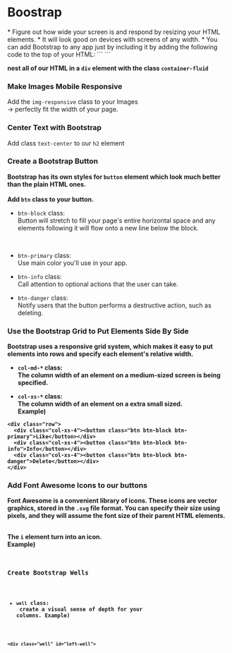 <h1>Boostrap</h1>
* Figure out how wide your screen is and respond by resizing your HTML elements.
* It will look good on devices with screens of any width.
* You can add Bootstrap to any app just by including it by adding the following code to the top of your HTML:
```
<link rel="stylesheet" href="//maxcdn.bootstrapcdn.com/bootstrap/3.3.1/css/bootstrap.min.css"/>
```

<b>nest all of our HTML in a <code>div</code> element with the class <code>container-fluid</code></b>

### Make Images Mobile Responsive
Add the <code>img-responsive</code> class to your Images<br>
-> perfectly fit the width of your page.

### Center Text with Bootstrap
Add class <code>text-center</code> to our <code>h2</code> element</br>

### Create a Bootstrap Button
<b>Bootstrap has its own styles for <code>button</code> element which look much better than the plain HTML ones.</b><br><br>
<b>Add <code>btn</code> class to your button.</b>

* <code>btn-block</code> class:<br>
Button will stretch to fill your page's entire horizontal space and any elements following it will flow onto a new line below the block.
<br>

* <code>btn-primary</code> class:<br>
Use main color you'll use in your app.

* <code>btn-info</code> class:<br>
Call attention to optional actions that the user can take.

* <code>btn-danger</code> class:<br>
Notify users that the button performs a destructive action, such as deleting.

### Use the Bootstrap Grid to Put Elements Side By Side
<b>Bootstrap uses a responsive grid system, which makes it easy to put elements into rows and specify each element's relative width.
* <code>col-md-\*</code> class:<br>
The column width of an element on a medium-sized screen is being specified.

* <code>col-xs-\*</code> class:<br>
The column width of an element on a extra small sized.<br>
<b>Example</b>)
```
<div class="row">
  <div class="col-xs-4"><button class="btn btn-block btn-primary">Like</button></div>
  <div class="col-xs-4"><button class="btn btn-block btn-info">Info</button></div>
  <div class="col-xs-4"><button class="btn btn-block btn-danger">Delete</button></div>
</div>
```

### Add Font Awesome Icons to our buttons
<b>Font Awesome is a convenient library of icons. These icons are vector graphics, stored in the <code>.svg</code> file format. You can specify their size using pixels, and they will assume the font size of their parent HTML elements.<br><br>

The <code>i</code> element turn into an icon.<br>
Example)<br>
<code><i class="fa fa-into-circle"></i>

### Create Bootstrap Wells
* <code>well</code> class:<br>
create a visual sense of depth for your columns.
Example)<br>
```
<div class="well" id="left-well">
```
